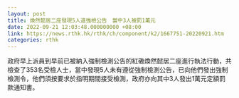 ```yaml
---
layout: post
title: 煥然懿居二座發現5人違強檢公告　當中3人被罰1萬元
date: 2022-09-21 12:03:48.000000000 +08:00
link: https://news.rthk.hk/rthk/ch/component/k2/1667751-20220921.htm
categories: rthk
---
```


政府早上派員到早前已被納入強制檢測公告的紅磡煥然懿居二座進行執法行動，共檢查了353名受檢人士，當中發現5人未有遵從強制檢測公告，已向他們發出強制檢測令，他們須按要求於指明期間接受檢測，政府亦向其中3人發出1萬元定額罰款通知書。

